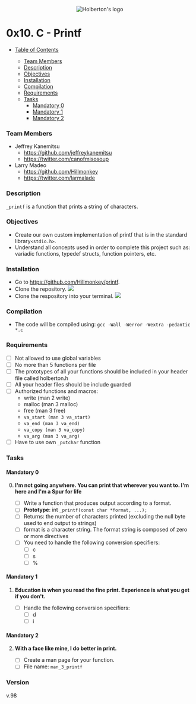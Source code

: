 <p align="center">
<img src="https://pbs.twimg.com/profile_images/644908719050850305/LbLzZ2vf.jpg" alt="Holberton's logo"/>
</p>

# 0x10. C - Printf #

* [Table of Contents](#table-of-contents)
 
	* [Team Members](#team-members)	
	* [Description](#description)
	* [Objectives](#objectives)
	* [Installation](#installation)
	* [Compilation](#compilation)
	* [Requirements](#requirements)
	* [Tasks](#tasks)
	  * [Mandatory 0](#mandatory-0)
	  * [Mandatory 1](#mandatory-1)
	  * [Mandatory 2](#mandatory-2)

### Team Members ###
* Jeffrey Kanemitsu
	* https://github.com/jeffreykanemitsu
	* https://twitter.com/canofmisosoup
* Larry Madeo
	* https://github.com/Hillmonkey
	* https://twitter.com/larmalade

### Description ###
`_printf` is a function that prints a string of characters.

### Objectives ###
* Create our own custom implementation of printf that is in the standard library`<stdio.h>`.
* Understand all concepts used in order to complete this project such as: variadic functions, typedef structs, function pointers, etc.

### Installation ###

* Go to https://github.com/Hillmonkey/printf.
* Clone the repository.
![](http://imgur.com/Ab6NxXs.gif)
* Clone the respository into your terminal.
![](http://imgur.com/BCHiNoy.gif)

### Compilation ###
* The code will be compiled using:
`gcc -Wall -Werror -Wextra -pedantic *.c`
### Requirements ###
* [ ] Not allowed to use global variables
* [ ] No more than 5 functions per file
* [ ] The prototypes of all your functions should be included in your header file called holberton.h
* [ ] All your header files should be include guarded
* [ ] Authorized functions and macros:
	* write (man 2 write)
	* malloc (man 3 malloc)
	* free (man 3 free)
	* `va_start (man 3 va_start)`
	* `va_end (man 3 va_end)`
	* `va_copy (man 3 va_copy)`
	* `va_arg (man 3 va_arg)`
* [ ] Have to use own `_putchar` function

### Tasks ###
#### Mandatory 0 ####

0. **I'm not going anywhere. You can print that wherever you want to. I'm here and I'm a Spur for life**

	* [ ] Write a function that produces output according to a format.
	* [ ] **Prototype**: int `_printf(const char *format, ...);`
	* [ ] Returns: the number of characters printed (excluding the null byte used to end output to strings)
	* [ ] format is a character string. The format string is composed of zero or more directives
	* [ ] You need to handle the following conversion specifiers:
		* [ ] c
		* [ ] s
		* [ ] %

#### Mandatory 1 ####

1. **Education is when you read the fine print. Experience is what you get if you don't.**

	* [ ] Handle the following conversion specifiers:
		* [ ] d
		* [ ] i

#### Mandatory 2 ####

2. **With a face like mine, I do better in print.**

	* [ ] Create a man page for your function.
	* [ ] File name: `man_3_printf`

### Version ###
v.98

